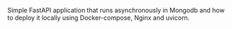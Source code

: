 Simple FastAPI application that runs asynchronously in Mongodb and how to deploy it locally using Docker-compose, Nginx and uvicorn.
